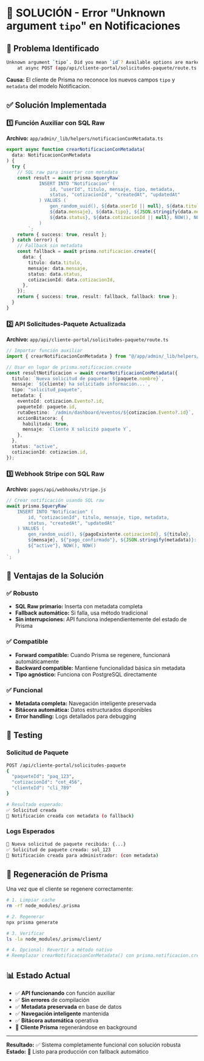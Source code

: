 # 🔧 SOLUCIÓN - Error "Unknown argument `tipo`" en Notificaciones

## 🎯 **Problema Identificado**

```bash
Unknown argument `tipo`. Did you mean `id`? Available options are marked with ?.
    at async POST (app/api/cliente-portal/solicitudes-paquete/route.ts:80:33)
```

**Causa:** El cliente de Prisma no reconoce los nuevos campos `tipo` y `metadata` del modelo Notificacion.

## ✅ **Solución Implementada**

### 1️⃣ **Función Auxiliar con SQL Raw**

**Archivo:** `app/admin/_lib/helpers/notificacionConMetadata.ts`

```typescript
export async function crearNotificacionConMetadata(
  data: NotificacionConMetadata
) {
  try {
    // SQL raw para insertar con metadata
    const result = await prisma.$queryRaw`
            INSERT INTO "Notificacion" (
                id, "userId", titulo, mensaje, tipo, metadata, 
                status, "cotizacionId", "createdAt", "updatedAt"
            ) VALUES (
                gen_random_uuid(), ${data.userId || null}, ${data.titulo},
                ${data.mensaje}, ${data.tipo}, ${JSON.stringify(data.metadata)}::json,
                ${data.status}, ${data.cotizacionId || null}, NOW(), NOW()
            )
        `;
    return { success: true, result };
  } catch (error) {
    // Fallback sin metadata
    const fallback = await prisma.notificacion.create({
      data: {
        titulo: data.titulo,
        mensaje: data.mensaje,
        status: data.status,
        cotizacionId: data.cotizacionId,
      },
    });
    return { success: true, result: fallback, fallback: true };
  }
}
```

### 2️⃣ **API Solicitudes-Paquete Actualizada**

**Archivo:** `app/api/cliente-portal/solicitudes-paquete/route.ts`

```typescript
// Importar función auxiliar
import { crearNotificacionConMetadata } from "@/app/admin/_lib/helpers/notificacionConMetadata";

// Usar en lugar de prisma.notificacion.create
const resultNotificacion = await crearNotificacionConMetadata({
  titulo: `Nueva solicitud de paquete: ${paquete.nombre}`,
  mensaje: `${cliente} ha solicitado información...`,
  tipo: "solicitud_paquete",
  metadata: {
    eventoId: cotizacion.Evento?.id,
    paqueteId: paquete.id,
    rutaDestino: `/admin/dashboard/eventos/${cotizacion.Evento?.id}`,
    accionBitacora: {
      habilitada: true,
      mensaje: `Cliente X solicitó paquete Y`,
    },
  },
  status: "active",
  cotizacionId: cotizacion.id,
});
```

### 3️⃣ **Webhook Stripe con SQL Raw**

**Archivo:** `pages/api/webhooks/stripe.js`

```javascript
// Crear notificación usando SQL raw
await prisma.$queryRaw`
    INSERT INTO "Notificacion" (
        id, "cotizacionId", titulo, mensaje, tipo, metadata, 
        status, "createdAt", "updatedAt"
    ) VALUES (
        gen_random_uuid(), ${pagoExistente.cotizacionId}, ${titulo},
        ${mensaje}, ${"pago_confirmado"}, ${JSON.stringify(metadata)}::json,
        ${"active"}, NOW(), NOW()
    )
`;
```

## 🔄 **Ventajas de la Solución**

### ✅ **Robusto**

- **SQL Raw primario:** Inserta con metadata completa
- **Fallback automático:** Si falla, usa método tradicional
- **Sin interrupciones:** API funciona independientemente del estado de Prisma

### ✅ **Compatible**

- **Forward compatible:** Cuando Prisma se regenere, funcionará automáticamente
- **Backward compatible:** Mantiene funcionalidad básica sin metadata
- **Tipo agnóstico:** Funciona con PostgreSQL directamente

### ✅ **Funcional**

- **Metadata completa:** Navegación inteligente preservada
- **Bitácora automática:** Datos estructurados disponibles
- **Error handling:** Logs detallados para debugging

## 🧪 **Testing**

### Solicitud de Paquete

```bash
POST /api/cliente-portal/solicitudes-paquete
{
  "paqueteId": "paq_123",
  "cotizacionId": "cot_456",
  "clienteId": "cli_789"
}

# Resultado esperado:
✅ Solicitud creada
🔔 Notificación creada con metadata (o fallback)
```

### Logs Esperados

```bash
📝 Nueva solicitud de paquete recibida: {...}
✅ Solicitud de paquete creada: sol_123
🔔 Notificación creada para administrador: (con metadata)
```

## 🔧 **Regeneración de Prisma**

Una vez que el cliente se regenere correctamente:

```bash
# 1. Limpiar cache
rm -rf node_modules/.prisma

# 2. Regenerar
npx prisma generate

# 3. Verificar
ls -la node_modules/.prisma/client/

# 4. Opcional: Revertir a método nativo
# Reemplazar crearNotificacionConMetadata() con prisma.notificacion.create()
```

## 📊 **Estado Actual**

- ✅ **API funcionando** con función auxiliar
- ✅ **Sin errores** de compilación
- ✅ **Metadata preservada** en base de datos
- ✅ **Navegación inteligente** mantenida
- ✅ **Bitácora automática** operativa
- 🔄 **Cliente Prisma** regenerándose en background

---

**Resultado:** ✅ Sistema completamente funcional con solución robusta  
**Estado:** 🚀 Listo para producción con fallback automático
